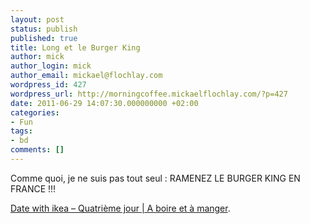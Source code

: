```yaml
---
layout: post
status: publish
published: true
title: Long et le Burger King
author: mick
author_login: mick
author_email: mickael@flochlay.com
wordpress_id: 427
wordpress_url: http://morningcoffee.mickaelflochlay.com/?p=427
date: 2011-06-29 14:07:30.000000000 +02:00
categories:
- Fun
tags:
- bd
comments: []
---
```

Comme quoi, je ne suis pas tout seul : RAMENEZ LE BURGER KING EN FRANCE !!!

<a href="http://long.blog.lemonde.fr/2011/06/28/date-with-ikea-%e2%80%93-quatrieme-jour/#xtor=RSS-32280322">Date with ikea – Quatrième jour | A boire et à manger</a>.
